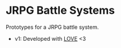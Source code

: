 # JRPG Battle Systems
Prototypes for a JRPG battle system.
- v1: Developed with [LOVE](https://love2d.org/) <3
